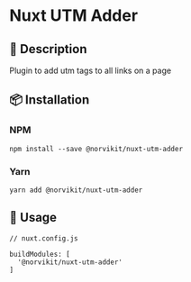 # Nuxt UTM Adder

## 📃 Description
Plugin to add utm tags to all links on a page

## 📦 Installation

### NPM

`npm install --save @norvikit/nuxt-utm-adder`

### Yarn

`yarn add @norvikit/nuxt-utm-adder`

## 🚀 Usage

```
// nuxt.config.js

buildModules: [
  '@norvikit/nuxt-utm-adder'
]
```